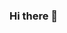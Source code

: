 ### Hi there 👋

<!--
**Yesner/Yesner** is a ✨ _special_ ✨ repository because its `README.md` (this file) appears on your GitHub profile.

Here are some ideas to get you started:

- 🔭 I’m currently working on my accounting and financial.
- 🌱 I’m currently learning everything in relation with Intelligence Artificial, Machine learning.
- 👯 I’m looking to collaborate on everything in relation with Data Science.

